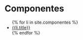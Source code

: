 # Componentes

<ul>
{% for li in site.componentes %}
    <li>
        <a href="{{site.baseurl}}{{li.url}}">
            {{li.title}}
        </a>
    </li>
{% endfor %}
</ul>